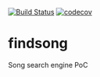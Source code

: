 [![Build Status](https://travis-ci.org/jean-andre-gauthier/findsong.svg?branch=master)](https://travis-ci.org/jean-andre-gauthier/findsong)
[![codecov](https://codecov.io/gh/jean-andre-gauthier/findsong/branch/master/graph/badge.svg)](https://codecov.io/gh/jean-andre-gauthier/findsong)

# findsong
Song search engine PoC

